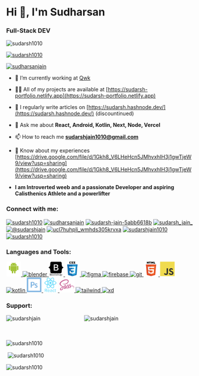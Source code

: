 <h1 align="left">Hi 👋, I'm Sudharsan</h1>
<h3 align="left">Full-Stack DEV</h3>

<p align="left"> <img src="https://komarev.com/ghpvc/?username=sudarsh1010&label=Profile%20views&color=0e75b6&style=flat" alt="sudarsh1010" /> </p>

<p align="left"> <a href="https://github.com/ryo-ma/github-profile-trophy"><img src="https://github-profile-trophy.vercel.app/?username=sudarsh1010" alt="sudarsh1010" /></a> </p>

<p align="left"> <a href="https://twitter.com/sudharsanjain" target="blank"><img src="https://img.shields.io/twitter/follow/sudharsanjain?logo=twitter&style=for-the-badge" alt="sudharsanjain" /></a> </p>

- 🌱 I’m currently working at [Qwk](https://qwk.app)

- 👨‍💻 All of my projects are available at [https://sudarsh-portfolio.netlify.app](https://sudarsh-portfolio.netlify.app)

- 📝 I regularly write articles on [https://sudarsh.hashnode.dev/](https://sudarsh.hashnode.dev/) (discountinued)

- 💬 Ask me about **React, Android, Kotlin, Next, Node, Vercel**

- 📫 How to reach me **sudarshjain1010@gmail.com**

- 📄 Know about my experiences [https://drive.google.com/file/d/1Gkh8_V6LHeHcn5JMhvxhIH3j1gwTjeW9/view?usp=sharing](https://drive.google.com/file/d/1Gkh8_V6LHeHcn5JMhvxhIH3j1gwTjeW9/view?usp=sharing)

- **I am Introverted weeb and a passionate Developer and aspiring Calisthenics Athlete and a powerlifter**

<h3 align="left">Connect with me:</h3>
<p align="left">
<a href="https://dev.to/sudarsh1010" target="blank"><img align="center" src="https://raw.githubusercontent.com/rahuldkjain/github-profile-readme-generator/master/src/images/icons/Social/devto.svg" alt="sudarsh1010" height="30" width="40" /></a>
<a href="https://twitter.com/sudharsanjain" target="blank"><img align="center" src="https://raw.githubusercontent.com/rahuldkjain/github-profile-readme-generator/master/src/images/icons/Social/twitter.svg" alt="sudharsanjain" height="30" width="40" /></a>
<a href="https://linkedin.com/in/sudarsh-jain-5abb6618b" target="blank"><img align="center" src="https://raw.githubusercontent.com/rahuldkjain/github-profile-readme-generator/master/src/images/icons/Social/linked-in-alt.svg" alt="sudarsh-jain-5abb6618b" height="30" width="40" /></a>
<a href="https://instagram.com/sudarsh_jain_" target="blank"><img align="center" src="https://raw.githubusercontent.com/rahuldkjain/github-profile-readme-generator/master/src/images/icons/Social/instagram.svg" alt="sudarsh_jain_" height="30" width="40" /></a>
<a href="https://hashnode.com/@sudarshjain" target="blank"><img align="center" src="https://raw.githubusercontent.com/rahuldkjain/github-profile-readme-generator/master/src/images/icons/Social/hashnode.svg" alt="@sudarshjain" height="30" width="40" /></a>
<a href="https://www.youtube.com/c/ucl7huhpli_wmhds305krvxa" target="blank"><img align="center" src="https://raw.githubusercontent.com/rahuldkjain/github-profile-readme-generator/master/src/images/icons/Social/youtube.svg" alt="ucl7huhpli_wmhds305krvxa" height="30" width="40" /></a>
<a href="https://www.hackerrank.com/sudarshjain1010" target="blank"><img align="center" src="https://raw.githubusercontent.com/rahuldkjain/github-profile-readme-generator/master/src/images/icons/Social/hackerrank.svg" alt="sudarshjain1010" height="30" width="40" /></a>
<a href="https://www.leetcode.com/sudarsh1010" target="blank"><img align="center" src="https://raw.githubusercontent.com/rahuldkjain/github-profile-readme-generator/master/src/images/icons/Social/leet-code.svg" alt="sudarsh1010" height="30" width="40" /></a>
</p>

<h3 align="left">Languages and Tools:</h3>
<p align="left"> <a href="https://developer.android.com" target="_blank" rel="noreferrer"> <img src="https://raw.githubusercontent.com/devicons/devicon/master/icons/android/android-original-wordmark.svg" alt="android" width="40" height="40"/> </a> <a href="https://www.blender.org/" target="_blank" rel="noreferrer"> <img src="https://download.blender.org/branding/community/blender_community_badge_white.svg" alt="blender" width="40" height="40"/> </a> <a href="https://getbootstrap.com" target="_blank" rel="noreferrer"> <img src="https://raw.githubusercontent.com/devicons/devicon/master/icons/bootstrap/bootstrap-plain-wordmark.svg" alt="bootstrap" width="40" height="40"/> </a> <a href="https://www.w3schools.com/css/" target="_blank" rel="noreferrer"> <img src="https://raw.githubusercontent.com/devicons/devicon/master/icons/css3/css3-original-wordmark.svg" alt="css3" width="40" height="40"/> </a> <a href="https://www.figma.com/" target="_blank" rel="noreferrer"> <img src="https://www.vectorlogo.zone/logos/figma/figma-icon.svg" alt="figma" width="40" height="40"/> </a> <a href="https://firebase.google.com/" target="_blank" rel="noreferrer"> <img src="https://www.vectorlogo.zone/logos/firebase/firebase-icon.svg" alt="firebase" width="40" height="40"/> </a> <a href="https://git-scm.com/" target="_blank" rel="noreferrer"> <img src="https://www.vectorlogo.zone/logos/git-scm/git-scm-icon.svg" alt="git" width="40" height="40"/> </a> <a href="https://www.w3.org/html/" target="_blank" rel="noreferrer"> <img src="https://raw.githubusercontent.com/devicons/devicon/master/icons/html5/html5-original-wordmark.svg" alt="html5" width="40" height="40"/> </a> <a href="https://developer.mozilla.org/en-US/docs/Web/JavaScript" target="_blank" rel="noreferrer"> <img src="https://raw.githubusercontent.com/devicons/devicon/master/icons/javascript/javascript-original.svg" alt="javascript" width="40" height="40"/> </a> <a href="https://kotlinlang.org" target="_blank" rel="noreferrer"> <img src="https://www.vectorlogo.zone/logos/kotlinlang/kotlinlang-icon.svg" alt="kotlin" width="40" height="40"/> </a> <a href="https://www.photoshop.com/en" target="_blank" rel="noreferrer"> <img src="https://raw.githubusercontent.com/devicons/devicon/master/icons/photoshop/photoshop-line.svg" alt="photoshop" width="40" height="40"/> </a> <a href="https://reactjs.org/" target="_blank" rel="noreferrer"> <img src="https://raw.githubusercontent.com/devicons/devicon/master/icons/react/react-original-wordmark.svg" alt="react" width="40" height="40"/> </a> <a href="https://sass-lang.com" target="_blank" rel="noreferrer"> <img src="https://raw.githubusercontent.com/devicons/devicon/master/icons/sass/sass-original.svg" alt="sass" width="40" height="40"/> </a> <a href="https://tailwindcss.com/" target="_blank" rel="noreferrer"> <img src="https://www.vectorlogo.zone/logos/tailwindcss/tailwindcss-icon.svg" alt="tailwind" width="40" height="40"/> </a> <a href="https://www.adobe.com/products/xd.html" target="_blank" rel="noreferrer"> <img src="https://cdn.worldvectorlogo.com/logos/adobe-xd.svg" alt="xd" width="40" height="40"/> </a> </p>

<h3 align="left">Support:</h3>
<p><a href="https://www.buymeacoffee.com/sudarshjain"> <img align="left" src="https://cdn.buymeacoffee.com/buttons/v2/default-yellow.png" height="50" width="210" alt="sudarshjain" /></a><a href="https://ko-fi.com/sudarshjain"> <img align="left" src="https://cdn.ko-fi.com/cdn/kofi3.png?v=3" height="50" width="210" alt="sudarshjain" /></a></p><br><br><br>

<p><img align="center" src="https://github-readme-stats.vercel.app/api/top-langs?username=sudarsh1010&show_icons=true&locale=en&layout=compact" alt="sudarsh1010" /></p>

<p>&nbsp;<img align="center" src="https://github-readme-stats.vercel.app/api?username=sudarsh1010&show_icons=true&locale=en" alt="sudarsh1010" /></p>

<p><img align="center" src="https://github-readme-streak-stats.herokuapp.com/?user=sudarsh1010&" alt="sudarsh1010" /></p>
